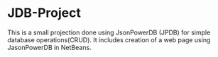 # JDB-Project
This is a small projection done using JsonPowerDB (JPDB) for simple database operations(CRUD). It includes creation of a web page using JasonPowerDB in NetBeans.
